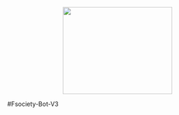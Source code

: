 <p align="center">
<img src="https://https://media.giphy.com/media/L4m5Lu3sA7SIU/giphy.gif" width="250" height="200"/>
</p>

#Fsociety-Bot-V3
